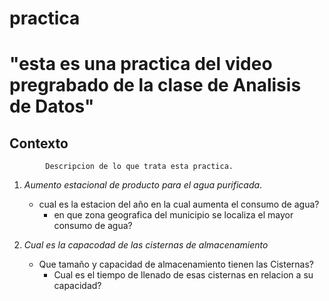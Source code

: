 # practica

# "esta es una practica del video pregrabado de la clase de Analisis de Datos"
  ## Contexto
            Descripcion de lo que trata esta practica.
            
  1. _Aumento estacional de producto para el agua purificada_.
     - cual es la estacion del año en la cual aumenta el consumo de agua?
       - en que zona geografica del municipio se localiza el mayor consumo de agua?
       
  2. _Cual es la capacodad de las cisternas de almacenamiento_
     + Que tamaño y capacidad de almacenamiento tienen las Cisternas?
       + Cual es el tiempo de llenado de esas cisternas en relacion a su capacidad?
       
  
